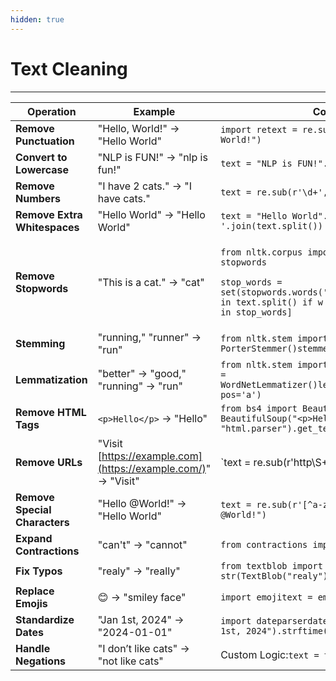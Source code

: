 ```yaml
---
hidden: true
---
```


# Text Cleaning

***

| **Operation**                 | **Example**                                                   | **Code Snippet**                                                                                                                                                              |
| ----------------------------- | ------------------------------------------------------------- | ----------------------------------------------------------------------------------------------------------------------------------------------------------------------------- |
| **Remove Punctuation**        | "Hello, World!" → "Hello World"                               | `import retext = re.sub(r'[^\w\s]', '', "Hello, World!")`                                                                                                                     |
| **Convert to Lowercase**      | "NLP is FUN!" → "nlp is fun!"                                 | `text = "NLP is FUN!".lower()`                                                                                                                                                |
| **Remove Numbers**            | "I have 2 cats." → "I have cats."                             | `text = re.sub(r'\d+', '', "I have 2 cats.")`                                                                                                                                 |
| **Remove Extra Whitespaces**  | "Hello World" → "Hello World"                                 | `text = "Hello World".strip()' '.join(text.split())`                                                                                                                          |
| **Remove Stopwords**          | "This is a cat." → "cat"                                      | <p><code>from nltk.corpus import stopwords</code></p><p><code>stop_words = set(stopwords.words('english'))words = [w for w in text.split() if w not in stop_words]</code></p> |
| **Stemming**                  | "running," "runner" → "run"                                   | `from nltk.stem import PorterStemmerstemmer = PorterStemmer()stemmer.stem("running")`                                                                                         |
| **Lemmatization**             | "better" → "good," "running" → "run"                          | `from nltk.stem import WordNetLemmatizerlemmatizer = WordNetLemmatizer()lemmatizer.lemmatize("better", pos='a')`                                                              |
| **Remove HTML Tags**          | `<p>Hello</p>` → "Hello"                                      | `from bs4 import BeautifulSouptext = BeautifulSoup("<p>Hello</p>", "html.parser").get_text()`                                                                                 |
| **Remove URLs**               | "Visit [https://example.com](https://example.com/)" → "Visit" | \`text = re.sub(r'http\S+                                                                                                                                                     |
| **Remove Special Characters** | "Hello @World!" → "Hello World"                               | `text = re.sub(r'[^a-zA-Z0-9\s]', '', "Hello @World!")`                                                                                                                       |
| **Expand Contractions**       | "can't" → "cannot"                                            | `from contractions import fixtext = fix("can't")`                                                                                                                             |
| **Fix Typos**                 | "realy" → "really"                                            | `from textblob import TextBlobtext = str(TextBlob("realy").correct())`                                                                                                        |
| **Replace Emojis**            | 😊 → "smiley face"                                            | `import emojitext = emoji.demojize("😊")`                                                                                                                                     |
| **Standardize Dates**         | "Jan 1st, 2024" → "2024-01-01"                                | `import dateparserdate = dateparser.parse("Jan 1st, 2024").strftime("%Y-%m-%d")`                                                                                              |
| **Handle Negations**          | "I don’t like cats" → "not like cats"                         | Custom Logic:`text = text.replace("don’t", "not")`                                                                                                                            |
